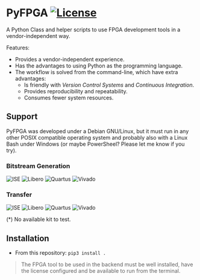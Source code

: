 # PyFPGA [![License](https://img.shields.io/badge/License-GPL--3.0-orange)](LICENSE)

A Python Class and helper scripts to use FPGA development tools in a vendor-independent way.

Features:

* Provides a vendor-independent experience.
* Has the advantages to using Python as the programming language.
* The workflow is solved from the command-line, which have extra advantages:
    * Is friendly with *Version Control Systems* and *Continuous Integration*.
    * Provides reproducibility and repeatability.
    * Consumes fewer system resources.

## Support

PyFPGA was developed under a Debian GNU/Linux, but it must run in any other
POSIX compatible operating system and probably also with a Linux Bash under
Windows (or maybe PowerSheel? Please let me know if you try).

### Bitstream Generation

![ISE](https://img.shields.io/badge/ISE-14.7-blue.svg)
![Libero](https://img.shields.io/badge/Libero--Soc-12.2-blue.svg)
![Quartus](https://img.shields.io/badge/Quartus--Prime-19.1-blue.svg)
![Vivado](https://img.shields.io/badge/Vivado-2019.1-blue.svg)

### Transfer

![ISE](https://img.shields.io/badge/ISE-FPGA,&nbsp;SPI&nbsp;and&nbsp;BPI-blue.svg)
![Libero](https://img.shields.io/badge/Libero--Soc-Unsupported&nbsp;(*)-red.svg)
![Quartus](https://img.shields.io/badge/Quartus--Prime-FPGA-green.svg)
![Vivado](https://img.shields.io/badge/Vivado-FPGA-green.svg)

(*) No available kit to test.

## Installation

* From this repository: `pip3 install .`

> The FPGA tool to be used in the backend must be well installed, have the
> license configured and be available to run from the terminal.
